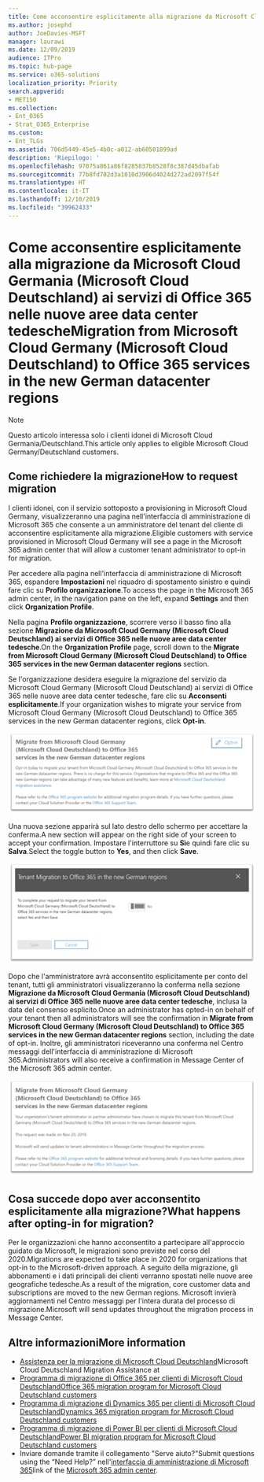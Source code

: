 ```yaml
---
title: Come acconsentire esplicitamente alla migrazione da Microsoft Cloud Germania (Microsoft Cloud Deutschland) ai servizi di Office 365 nelle nuove aree data center tedesche
ms.author: josephd
author: JoeDavies-MSFT
manager: laurawi
ms.date: 12/09/2019
audience: ITPro
ms.topic: hub-page
ms.service: o365-solutions
localization_priority: Priority
search.appverid:
- MET150
ms.collection:
- Ent_O365
- Strat_O365_Enterprise
ms.custom:
- Ent_TLGs
ms.assetid: 706d5449-45e5-4b0c-a012-ab60501899ad
description: 'Riepilogo: '
ms.openlocfilehash: 97075a861a86f8285837b8528f8c387d45dbafab
ms.sourcegitcommit: 77b8fd702d3a1010d3906d4024d272ad2097f54f
ms.translationtype: HT
ms.contentlocale: it-IT
ms.lasthandoff: 12/10/2019
ms.locfileid: "39962433"
---
```

# <a name="how-to-opt-in-for-migration-from-microsoft-cloud-germany-microsoft-cloud-deutschland-to-office-365-services-in-the-new-german-datacenter-regions"></a><span data-ttu-id="86ea9-103">Come acconsentire esplicitamente alla migrazione da Microsoft Cloud Germania (Microsoft Cloud Deutschland) ai servizi di Office 365 nelle nuove aree data center tedesche</span><span class="sxs-lookup"><span data-stu-id="86ea9-103">Migration from Microsoft Cloud Germany (Microsoft Cloud Deutschland) to Office 365 services in the new German datacenter regions</span></span>

>[!Note]
><span data-ttu-id="86ea9-104">Questo articolo interessa solo i clienti idonei di Microsoft Cloud Germania/Deutschland.</span><span class="sxs-lookup"><span data-stu-id="86ea9-104">This article only applies to eligible Microsoft Cloud Germany/Deutschland customers.</span></span>
>

## <a name="how-to-request-migration"></a><span data-ttu-id="86ea9-105">Come richiedere la migrazione</span><span class="sxs-lookup"><span data-stu-id="86ea9-105">How to request migration</span></span>

<span data-ttu-id="86ea9-106">I clienti idonei, con il servizio sottoposto a provisioning in Microsoft Cloud Germany, visualizzeranno una pagina nell'interfaccia di amministrazione di Microsoft 365 che consente a un amministratore del tenant del cliente di acconsentire esplicitamente alla migrazione.</span><span class="sxs-lookup"><span data-stu-id="86ea9-106">Eligible customers with service provisioned in Microsoft Cloud Germany will see a page in the Microsoft 365 admin center that will allow a customer tenant administrator to opt-in for migration.</span></span>

<span data-ttu-id="86ea9-107">Per accedere alla pagina nell'interfaccia di amministrazione di Microsoft 365, espandere **Impostazioni** nel riquadro di spostamento sinistro e quindi fare clic su **Profilo organizzazione**.</span><span class="sxs-lookup"><span data-stu-id="86ea9-107">To access the page in the Microsoft 365 admin center, in the navigation pane on the left, expand **Settings** and then click **Organization Profile**.</span></span>

<span data-ttu-id="86ea9-108">Nella pagina **Profilo organizzazione**, scorrere verso il basso fino alla sezione **Migrazione da Microsoft Cloud Germany (Microsoft Cloud Deutschland) ai servizi di Office 365 nelle nuove aree data center tedesche**.</span><span class="sxs-lookup"><span data-stu-id="86ea9-108">On the **Organization Profile** page, scroll down to the **Migrate from Microsoft Cloud Germany (Microsoft Cloud Deutschland) to Office 365 services in the new German datacenter regions** section.</span></span>

<span data-ttu-id="86ea9-109">Se l'organizzazione desidera eseguire la migrazione del servizio da Microsoft Cloud Germany (Microsoft Cloud Deutschland) ai servizi di Office 365 nelle nuove aree data center tedesche, fare clic su **Acconsenti esplicitamente**.</span><span class="sxs-lookup"><span data-stu-id="86ea9-109">If your organization wishes to migrate your service from Microsoft Cloud Germany (Microsoft Cloud Deutschland) to Office 365 services in the new German datacenter regions, click **Opt-in**.</span></span>
 
![Introduzione al consenso esplicito](./media/ms-cloud-germany-migration-opt-in/tenant-migration.png)

<span data-ttu-id="86ea9-111">Una nuova sezione apparirà sul lato destro dello schermo per accettare la conferma.</span><span class="sxs-lookup"><span data-stu-id="86ea9-111">A new section will appear on the right side of your screen to accept your confirmation.</span></span> <span data-ttu-id="86ea9-112">Impostare l'interruttore su **Sì**e quindi fare clic su **Salva**.</span><span class="sxs-lookup"><span data-stu-id="86ea9-112">Select the toggle button to **Yes**, and then click **Save**.</span></span>
 
![Accettazione consenso esplicito](./media/ms-cloud-germany-migration-opt-in/tenant-migration-new-regions.png)

<span data-ttu-id="86ea9-114">Dopo che l'amministratore avrà acconsentito esplicitamente per conto del tenant, tutti gli amministratori visualizzeranno la conferma nella sezione **Migrazione da Microsoft Cloud Germania (Microsoft Cloud Deutschland) ai servizi di Office 365 nelle nuove aree data center tedesche**, inclusa la data del consenso esplicito.</span><span class="sxs-lookup"><span data-stu-id="86ea9-114">Once an administrator has opted-in on behalf of your tenant then all administrators will see the confirmation in **Migrate from Microsoft Cloud Germany (Microsoft Cloud Deutschland) to Office 365 services in the new German datacenter regions** section, including the date of opt-in.</span></span> <span data-ttu-id="86ea9-115">Inoltre, gli amministratori riceveranno una conferma nel Centro messaggi dell'interfaccia di amministrazione di Microsoft 365.</span><span class="sxs-lookup"><span data-stu-id="86ea9-115">Administrators will also receive a confirmation in Message Center of the Microsoft 365 admin center.</span></span> 
 
![Conferma del consenso esplicito](./media/ms-cloud-germany-migration-opt-in/tenant-migration2.png)

## <a name="what-happens-after-opting-in-for-migration"></a><span data-ttu-id="86ea9-117">Cosa succede dopo aver acconsentito esplicitamente alla migrazione?</span><span class="sxs-lookup"><span data-stu-id="86ea9-117">What happens after opting-in for migration?</span></span>

<span data-ttu-id="86ea9-118">Per le organizzazioni che hanno acconsentito a partecipare all'approccio guidato da Microsoft, le migrazioni sono previste nel corso del 2020.</span><span class="sxs-lookup"><span data-stu-id="86ea9-118">Migrations are expected to take place in 2020 for organizations that opt-in to the Microsoft-driven approach.</span></span>  <span data-ttu-id="86ea9-119">A seguito della migrazione, gli abbonamenti e i dati principali dei clienti verranno spostati nelle nuove aree geografiche tedesche.</span><span class="sxs-lookup"><span data-stu-id="86ea9-119">As a result of the migration, core customer data and subscriptions are moved to the new German regions.</span></span>  <span data-ttu-id="86ea9-120">Microsoft invierà aggiornamenti nel Centro messaggi per l'intera durata del processo di migrazione.</span><span class="sxs-lookup"><span data-stu-id="86ea9-120">Microsoft will send updates throughout the migration process in Message Center.</span></span>

## <a name="more-information"></a><span data-ttu-id="86ea9-121">Altre informazioni</span><span class="sxs-lookup"><span data-stu-id="86ea9-121">More information</span></span>

- <span data-ttu-id="86ea9-122">[Assistenza per la migrazione di Microsoft Cloud Deutschland](https://aka.ms/germanymigrateassist)</span><span class="sxs-lookup"><span data-stu-id="86ea9-122">Microsoft Cloud Deutschland Migration Assistance at   </span></span>
- [<span data-ttu-id="86ea9-123">Programma di migrazione di Office 365 per clienti di Microsoft Cloud Deutschland</span><span class="sxs-lookup"><span data-stu-id="86ea9-123">Office 365 migration program for Microsoft Cloud Deutschland customers</span></span>](https://aka.ms/office365germanymove)
- [<span data-ttu-id="86ea9-124">Programma di migrazione di Dynamics 365 per clienti di Microsoft Cloud Deutschland</span><span class="sxs-lookup"><span data-stu-id="86ea9-124">Dynamics 365 migration program for Microsoft Cloud Deutschland customers</span></span>](https://aka.ms/d365ceoptin)
- [<span data-ttu-id="86ea9-125">Programma di migrazione di Power BI per clienti di Microsoft Cloud Deutschland</span><span class="sxs-lookup"><span data-stu-id="86ea9-125">Power BI migration program for Microsoft Cloud Deutschland customers</span></span>](https://aka.ms/pbioptin)
- <span data-ttu-id="86ea9-126">Inviare domande tramite il collegamento "Serve aiuto?"</span><span class="sxs-lookup"><span data-stu-id="86ea9-126">Submit questions using the “Need Help?”</span></span> <span data-ttu-id="86ea9-127">nell'[interfaccia di amministrazione di Microsoft 365](https://portal.office.de/)</span><span class="sxs-lookup"><span data-stu-id="86ea9-127">link of the [Microsoft 365 admin center](https://portal.office.de/).</span></span>
